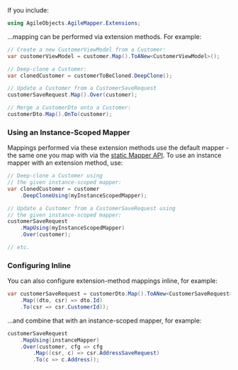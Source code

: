 If you include:

```cs
using AgileObjects.AgileMapper.Extensions;
```

...mapping can be performed via extension methods. For example:

```cs
// Create a new CustomerViewModel from a Customer:
var customerViewModel = customer.Map().ToANew<CustomerViewModel>();

// Deep-clone a Customer:
var clonedCustomer = customerToBeCloned.DeepClone();

// Update a Customer from a CustomerSaveRequest
customerSaveRequest.Map().Over(customer);

// Merge a CustomerDto onto a Customer:
customerDto.Map().OnTo(customer);
```

### Using an Instance-Scoped Mapper

Mappings performed via these extension methods use the default mapper - the same one you map with via the [static Mapper API](/Static-vs-Instance-Mappers). To use an instance mapper with an extension method, use:

```cs
// Deep-clone a Customer using 
// the given instance-scoped mapper:
var clonedCustomer = customer
    .DeepCloneUsing(myInstanceScopedMapper);

// Update a Customer from a CustomerSaveRequest using
// the given instance-scoped mapper:
customerSaveRequest
    .MapUsing(myInstanceScopedMapper)
    .Over(customer);

// etc.
```

### Configuring Inline

You can also configure extension-method mappings inline, for example:

```cs
var customerSaveRequest = customerDto.Map().ToANew<CustomerSaveRequest>(cfg => cfg
    .Map((dto, csr) => dto.Id)
    .To(csr => csr.CustomerId));
```

...and combine that with an instance-scoped mapper, for example:

```cs
customerSaveRequest
    .MapUsing(instanceMapper)
    .Over(customer, cfg => cfg
        .Map((csr, c) => csr.AddressSaveRequest)
        .To(c => c.Address));
```